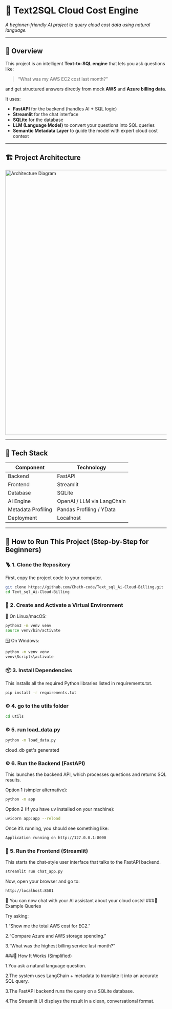 # 🧠 Text2SQL Cloud Cost Engine  

*A beginner-friendly AI project to query cloud cost data using natural language.*

---

## 📘 Overview

This project is an intelligent **Text-to-SQL engine** that lets you ask questions like:

> “What was my AWS EC2 cost last month?”

and get structured answers directly from mock **AWS** and **Azure billing data**.

It uses:

- **FastAPI** for the backend (handles AI + SQL logic)  
- **Streamlit** for the chat interface  
- **SQLite** for the database  
- **LLM (Language Model)** to convert your questions into SQL queries  
- **Semantic Metadata Layer** to guide the model with expert cloud cost context  

---

## 🏗️ Project Architecture

<img width="1529" height="826" alt="Architecture Diagram" src="https://github.com/user-attachments/assets/5f010539-4ce1-42a0-a62f-b7f34592845a" />

---

## 🧰 Tech Stack

| Component | Technology |
|------------|-------------|
| Backend | FastAPI |
| Frontend | Streamlit |
| Database | SQLite |
| AI Engine | OpenAI / LLM via LangChain |
| Metadata Profiling | Pandas Profiling / YData |
| Deployment | Localhost |

---

## 🚀 How to Run This Project (Step-by-Step for Beginners)

### 🪜 1. Clone the Repository

First, copy the project code to your computer.

```bash
git clone https://github.com/Cheth-code/Text_sql_Ai-Cloud-Billing.git
cd Text_sql_Ai-Cloud-Billing
````
### 🧱 2. Create and Activate a Virtual Environment
🐧 On Linux/macOS:
```bash
python3 -m venv venv
source venv/bin/activate
````
🪟 On Windows:
```bash
python -m venv venv
venv\Scripts\activate
````
### 📦 3. Install Dependencies
This installs all the required Python libraries listed in requirements.txt.
```bash
pip install -r requirements.txt
````
### ⚙️ 4. go to the utils folder
```bash
cd utils
````
### ⚙️ 5. run load_data.py
```bash
python -m load_data.py
````
cloud_db get's generated

### ⚙️ 6. Run the Backend (FastAPI)
This launches the backend API, which processes questions and returns SQL results.

Option 1 (simpler alternative):
```bash
python -m app
````
Option 2 (If you have uv installed on your machine):
```bash
uvicorn app:app --reload
````
Once it’s running, you should see something like:
```bash
Application running on http://127.0.0.1:8000
````
### 💬 5. Run the Frontend (Streamlit)
This starts the chat-style user interface that talks to the FastAPI backend.
```bash
streamlit run chat_app.py
````
Now, open your browser and go to:
```bash
http://localhost:8501
````
🎉 You can now chat with your AI assistant about your cloud costs!
###🧩 Example Queries

Try asking:

1.“Show me the total AWS cost for EC2.”

2.“Compare Azure and AWS storage spending.”

3.“What was the highest billing service last month?”

###🧠 How It Works (Simplified)

1.You ask a natural language question.

2.The system uses LangChain + metadata to translate it into an accurate SQL query.

3.The FastAPI backend runs the query on a SQLite database.

4.The Streamlit UI displays the result in a clean, conversational format.

